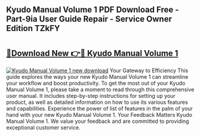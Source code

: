## Kyudo Manual Volume 1 PDF Download Free - Part-9ia User Guide Repair - Service Owner Edition TZkFY

# <h2><a href="http://bc1335.oget.top/?id=Kyudo+Manual+Volume+1">🔗Download New 👉🔴 Kyudo Manual Volume 1</a></h2>

[![Kyudo Manual Volume 1 new download](https://i.imgur.com/5g1atiW.png)](http://bc1335.oget.top/?id=Kyudo+Manual+Volume+1)
Your Gateway to Efficiency This guide explores the ways your new Kyudo Manual Volume 1 can streamline your workflow and boost productivity. To get the most out of your Kyudo Manual Volume 1, please take a moment to read through this comprehensive user manual. It includes step-by-step instructions for setting up your product, as well as detailed information on how to use its various features and capabilities. Experience the power of list of features in the palm of your hand with your new Kyudo Manual Volume 1. Your Feedback Matters Kyudo Manual Volume 1. We value your feedback and are committed to providing exceptional customer service.
